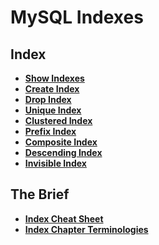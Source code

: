 # MySQL Indexes

## Index
* **[Show Indexes](./show-indexes.md)** <br>
* **[Create Index](./create-index.md)** <br>
* **[Drop Index](./drop-index.md)** <br>
* **[Unique Index](./unique-index.md)** <br>
* **[Clustered Index](./clustered-index.md)** <br>
* **[Prefix Index](./prefix-index.md)** <br>
* **[Composite Index](./composite-index.md)** <br>
* **[Descending Index](./descending-index.md)** <br>
* **[Invisible Index](./invisible-index.md)** <br>

## The Brief
* **[Index Cheat Sheet](./index-cheat-sheet.md)** <br>
* **[Index Chapter Terminologies](./index-terminology.md)** <br>
